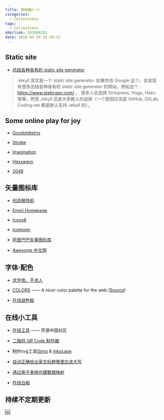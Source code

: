 ```yaml
---
title: 收纳箱(一)
categories:
  - Collections
tags:
  - Collections
abbrlink: 201804291
date: 2018-04-29 15:38:32
---
```



## Static site

* [总结各种各有的 static site generator](https://www.staticgen.com/)

>Jekyll 其实是一个 static site generator. 如果你去 Google 这个，会发现有很多总结各种各有的 static site generator 的网站，例如这个：https://www.staticgen.com/ 。 很多人会选择 Octopress, Hugo, Hexo 等等，然而 Jekyll 还是大多数人的选择（一个原因应该是 GitHub, GitLab, Coding.net 都是默认支持 Jekyll 的）。



## Some online play for joy

* [Goodoldtetris](http://www.goodoldtetris.com/)

* [Strobe](https://strobe.cool/)

* [Imagination](https://neave.com/imagination/)

* [Hexxagon](https://hexxagon.com/)

* [2048](http://2048game.com/)

## 矢量图标库

* [创造狮导航](http://chuangzaoshi.com/)

* [Emoji Homepage](http://emojihomepage.com/)

* [Icons8](https://icons8.com/)

* [Icomoon](https://icomoon.io/)

* [阿里巴巴矢量图标库](http://www.iconfont.cn/)

* [Awesome 中文网](http://www.fontawesome.com.cn/)


## 字体·配色

* [求字体，不求人](http://www.qiuziti.com/)

* [COLORS](http://clrs.cc/) —— A nicer color palette for the web.([Source](https://github.com/mrmrs/colors))

* [在线调色板](http://tool.chinaz.com/Tools/onlinecolor.aspx)


## 在线小工具

* [在线工具](http://tool.oschina.net/) —— 开源中国社区

* [二维码 QR Code 制作器](https://www.unitag.io/qrcode)

* 制作svg工具[Gimp](https://www.gimp.org/) & [Inkscape](https://inkscape.org/en/)

* [自动正确给出英文标题哪里应该大写](http://titlecapitalization.com/)

* [通过电子表格创建数据映射](http://www.mapinseconds.com/)

* [在线白板](https://awwapp.com/)


## 持续不定期更新

🆗